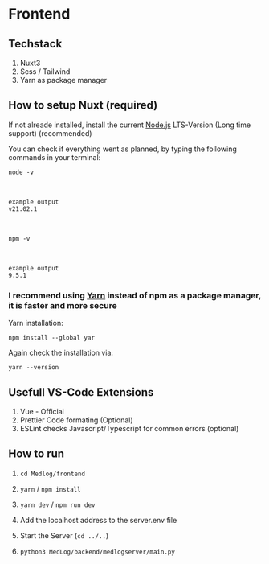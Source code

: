 # Frontend

## Techstack

1. Nuxt3
1. Scss / Tailwind
1. Yarn as package manager

## How to setup Nuxt (required)

If not alreade installed, install the current [Node.js](https://nodejs.org/en) LTS-Version (Long time support) (recommended)

You can check if everything went as planned, by typing the following commands in your terminal:

    node -v

<br>

    example output 
    v21.02.1 

<br>

    npm -v

<br>

    example output
    9.5.1


### I recommend using [Yarn](www.google.com) instead of npm as a package manager, it is faster and more secure

Yarn installation:

`npm install --global yar`

Again check the installation via:

`yarn --version`

## Usefull VS-Code Extensions

1. Vue - Official
1. Prettier Code formating (Optional)
1. ESLint checks Javascript/Typescript for common errors (optional)

## How to run

1. `cd Medlog/frontend`
1. `yarn` / `npm install`
1. `yarn dev` / `npm run dev`

1. Add the localhost address to the server.env file
1. Start the Server (`cd ../..`)
1. `python3 MedLog/backend/medlogserver/main.py`